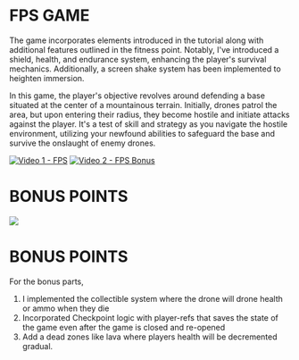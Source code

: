 # FPS GAME

The game incorporates elements introduced in the tutorial along with additional features outlined in the fitness point. Notably, I've introduced a shield, health, and endurance system, enhancing the player's survival mechanics. Additionally, a screen shake system has been implemented to heighten immersion.

In this game, the player's objective revolves around defending a base situated at the center of a mountainous terrain. Initially, drones patrol the area, but upon entering their radius, they become hostile and initiate attacks against the player. It's a test of skill and strategy as you navigate the hostile environment, utilizing your newfound abilities to safeguard the base and survive the onslaught of enemy drones.



[![Video 1 - FPS](https://img.youtube.com/vi/v=UQ1ZHNh-z8o&t=2s.jpg)](https://www.youtube.com/watch?v=UQ1ZHNh-z8o&t=2s)
[![Video 2 - FPS Bonus](https://img.youtube.com/vi/v=UQ1ZHNh-z8o&t=2s.jpg)](https://www.youtube.com/watch?=sYkvtzq72MY)




# BONUS POINTS
[![](https://markdown-videos-api.jorgenkh.no/youtube/{v=sYkvtzq72MY})](https://youtu.be/{v=sYkvtzq72MY})


# BONUS POINTS
For the bonus parts,

1. I implemented the collectible system where the drone will drone health or ammo when they die
2. Incorporated Checkpoint logic with player-refs that saves the state of the game even after the game is closed and re-opened
3. Add a dead zones like lava where players health will be decremented gradual.
